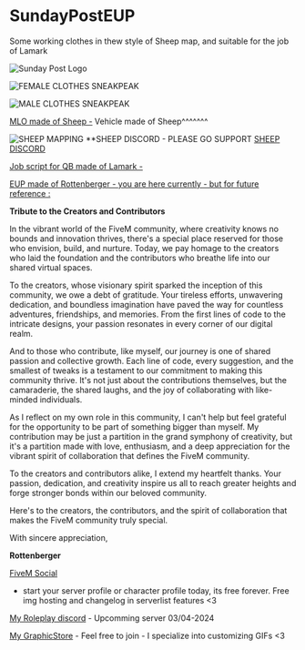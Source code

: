 # SundayPostEUP
Some working clothes in thew style of Sheep map, and suitable for the job of Lamark

![Sunday Post Logo](https://users-cdn.versescripts.net/99f8073f5323184bed29a1c6de00ff12.png)

![FEMALE CLOTHES SNEAKPEAK](https://i.postimg.cc/QVFnDG4g/Rottenberger-sheep-eup-icecream-Female.gif)

![MALE CLOTHES SNEAKPEAK](https://i.postimg.cc/sMrn5BVK/Rottenberger-sheep-eup-icecream-Male.gif)


[MLO made of Sheep -](https://github.com/cmgjones1231/Sheep-FreeReleases)
Vehicle made of Sheep^^^^^^^

![SHEEP MAPPING](https://users-cdn.versescripts.net/0c6acfaf9892140d82e556380b0de4b0.gif)
**SHEEP DISCORD - PLEASE GO SUPPORT [SHEEP DISCORD](https://discord.gg/EbRHb2sy)

[Job script for QB made of Lamark -](https://github.com/LamaarK/amari-icecreamshop)


[EUP made of Rottenberger - you are here currently - but for future reference : ](https://github.com/iplayer1337fivem/SundayPostEUP/)



**Tribute to the Creators and Contributors**

In the vibrant world of the FiveM community, where creativity knows no bounds and innovation thrives, there's a special place reserved for those who envision, build, and nurture. Today, we pay homage to the creators who laid the foundation and the contributors who breathe life into our shared virtual spaces.

To the creators, whose visionary spirit sparked the inception of this community, we owe a debt of gratitude. Your tireless efforts, unwavering dedication, and boundless imagination have paved the way for countless adventures, friendships, and memories. From the first lines of code to the intricate designs, your passion resonates in every corner of our digital realm.

And to those who contribute, like myself, our journey is one of shared passion and collective growth. Each line of code, every suggestion, and the smallest of tweaks is a testament to our commitment to making this community thrive. It's not just about the contributions themselves, but the camaraderie, the shared laughs, and the joy of collaborating with like-minded individuals.

As I reflect on my own role in this community, I can't help but feel grateful for the opportunity to be part of something bigger than myself. My contribution may be just a partition in the grand symphony of creativity, but it's a partition made with love, enthusiasm, and a deep appreciation for the vibrant spirit of collaboration that defines the FiveM community.

To the creators and contributors alike, I extend my heartfelt thanks. Your passion, dedication, and creativity inspire us all to reach greater heights and forge stronger bonds within our beloved community.

Here's to the creators, the contributors, and the spirit of collaboration that makes the FiveM community truly special.

With sincere appreciation,

**Rottenberger**

 [FiveM Social](https://fivem.social/@advancedroleplay)  
 - start your server profile or character profile today, its free forever. Free img hosting and changelog in serverlist features <3
 
 [My Roleplay discord](https://discord.com/invite/advancedroleplay) - Upcomming server 03/04-2024

 [My GraphicStore](https://discord.gg/6W4jGY8B) - Feel free to join - I specialize into customizing GIFs <3
 
 




